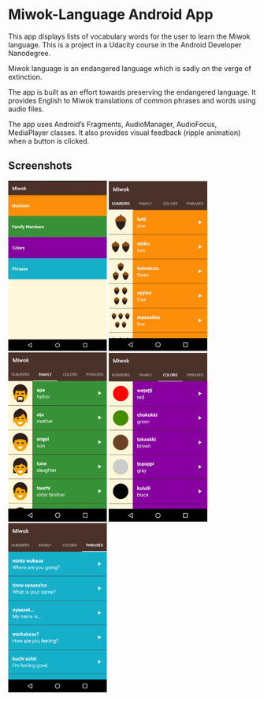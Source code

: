 # Miwok-Language Android App

This app displays lists of vocabulary words for the user to learn the Miwok language. This is a project in a Udacity course in the Android Developer Nanodegree.

Miwok language is an endangered language which is sadly on the verge of extinction.

The app is built as an effort towards preserving the endangered language. It provides English to Miwok translations of common phrases and words using audio files.

The app uses Android’s Fragments, AudioManager, AudioFocus, MediaPlayer classes. It also provides visual feedback (ripple animation) when a button is clicked.

## Screenshots

<img src = "Screenshots/miwok1.jpg" width = "200" >
<img src = "Screenshots/miwok2.png" width = "200" >
<img src = "Screenshots/miwok3.png" width = "200" >
<img src = "Screenshots/miwok4.png" width = "200" >
<img src = "Screenshots/miwok5.png" width = "200" >
